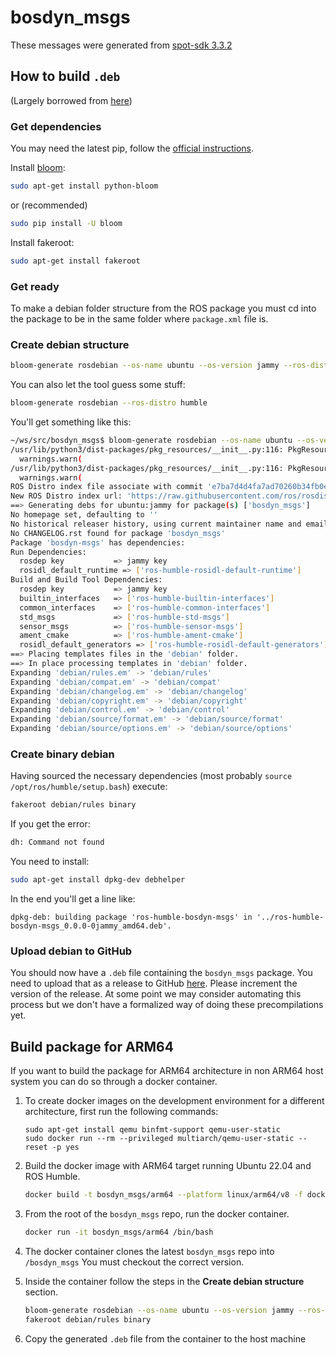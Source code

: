 # bosdyn_msgs

These messages were generated from [spot-sdk 3.3.2](https://github.com/boston-dynamics/spot-sdk/releases/tag/v3.3.2)

## How to build `.deb`

(Largely borrowed from [here](https://gist.github.com/awesomebytes/196eab972a94dd8fcdd69adfe3bd1152))

### Get dependencies

You may need the latest pip, follow the [official instructions](https://pip.pypa.io/en/stable/installing/).

Install [bloom](http://ros-infrastructure.github.io/bloom/):

```bash
sudo apt-get install python-bloom
```

or (recommended)

```bash
sudo pip install -U bloom
```

Install fakeroot:

```bash
sudo apt-get install fakeroot
```

### Get ready

To make a debian folder structure from the ROS package you must cd into
the package to be in the same folder where `package.xml` file is.

### Create debian structure

```bash
bloom-generate rosdebian --os-name ubuntu --os-version jammy --ros-distro humble
```

You can also let the tool guess some stuff:

```bash
bloom-generate rosdebian --ros-distro humble
```

You'll get something like this:

```bash
~/ws/src/bosdyn_msgs$ bloom-generate rosdebian --os-name ubuntu --os-version jammy --ros-distro humble
/usr/lib/python3/dist-packages/pkg_resources/__init__.py:116: PkgResourcesDeprecationWarning:  is an invalid version and will not be supported in a future release
  warnings.warn(
/usr/lib/python3/dist-packages/pkg_resources/__init__.py:116: PkgResourcesDeprecationWarning:  is an invalid version and will not be supported in a future release
  warnings.warn(
ROS Distro index file associate with commit 'e7ba7d4d4fa7ad70260b34fb0e03f4b96e6f62bb'
New ROS Distro index url: 'https://raw.githubusercontent.com/ros/rosdistro/e7ba7d4d4fa7ad70260b34fb0e03f4b96e6f62bb/index-v4.yaml'
==> Generating debs for ubuntu:jammy for package(s) ['bosdyn_msgs']
No homepage set, defaulting to ''
No historical releaser history, using current maintainer name and email for each versioned changelog entry.
No CHANGELOG.rst found for package 'bosdyn_msgs'
Package 'bosdyn-msgs' has dependencies:
Run Dependencies:
  rosdep key           => jammy key
  rosidl_default_runtime => ['ros-humble-rosidl-default-runtime']
Build and Build Tool Dependencies:
  rosdep key           => jammy key
  builtin_interfaces   => ['ros-humble-builtin-interfaces']
  common_interfaces    => ['ros-humble-common-interfaces']
  std_msgs             => ['ros-humble-std-msgs']
  sensor_msgs          => ['ros-humble-sensor-msgs']
  ament_cmake          => ['ros-humble-ament-cmake']
  rosidl_default_generators => ['ros-humble-rosidl-default-generators']
==> Placing templates files in the 'debian' folder.
==> In place processing templates in 'debian' folder.
Expanding 'debian/rules.em' -> 'debian/rules'
Expanding 'debian/compat.em' -> 'debian/compat'
Expanding 'debian/changelog.em' -> 'debian/changelog'
Expanding 'debian/copyright.em' -> 'debian/copyright'
Expanding 'debian/control.em' -> 'debian/control'
Expanding 'debian/source/format.em' -> 'debian/source/format'
Expanding 'debian/source/options.em' -> 'debian/source/options'

```

### Create binary debian

Having sourced the necessary dependencies (most probably `source /opt/ros/humble/setup.bash`) execute:

```bash
fakeroot debian/rules binary
```

If you get the error:

```bash
dh: Command not found
```

You need to install:

```bash
sudo apt-get install dpkg-dev debhelper
```

In the end you'll get a line like:

```
dpkg-deb: building package 'ros-humble-bosdyn-msgs' in '../ros-humble-bosdyn-msgs_0.0.0-0jammy_amd64.deb'.
```

### Upload debian to GitHub

You should now have a `.deb` file containing the `bosdyn_msgs` package. You need to upload that as a release to GitHub [here](https://docs.github.com/en/repositories/releasing-projects-on-github/managing-releases-in-a-repository). Please increment the version of the release. At some point we may consider automating this process but we don't have a formalized way of doing these precompilations yet.

## Build package for ARM64

If you want to build the package for ARM64 architecture in non ARM64 host system you can do so through a docker container.

1.  To create docker images on the development environment for a different architecture, first run the following commands:

    ```
    sudo apt-get install qemu binfmt-support qemu-user-static
    sudo docker run --rm --privileged multiarch/qemu-user-static --reset -p yes
    ```

2.  Build the docker image with ARM64 target running Ubuntu 22.04 and ROS Humble.

    ```bash
    docker build -t bosdyn_msgs/arm64 --platform linux/arm64/v8 -f docker/arm64/Dockerfile .
    ```

3.  From the root of the `bosdyn_msgs` repo, run the docker container.

    ```bash
    docker run -it bosdyn_msgs/arm64 /bin/bash
    ```

4.  The docker container clones the latest `bosdyn_msgs` repo into `/bosdyn_msgs` You must checkout the correct version.

5.  Inside the container follow the steps in the **Create debian structure** section.

    ```bash
    bloom-generate rosdebian --os-name ubuntu --os-version jammy --ros-distro humble
    fakeroot debian/rules binary
    ```

6.  Copy the generated `.deb` file from the container to the host machine
